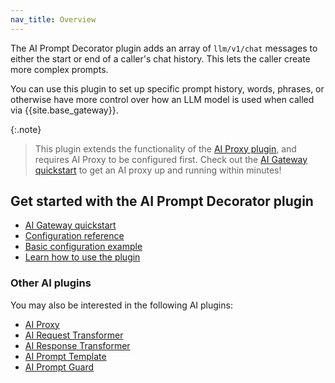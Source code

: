 ```yaml
---
nav_title: Overview
---
```


The AI Prompt Decorator plugin adds an array of `llm/v1/chat` messages to either the start or end of a caller's chat history.
This lets the caller create more complex prompts.

You can use this plugin to set up specific prompt history, words, phrases, or otherwise have more control over how an LLM model is used when called via {{site.base_gateway}}.

{:.note}
> This plugin extends the functionality of the [AI Proxy plugin](/hub/kong-inc/ai-proxy/), and requires AI Proxy to be configured first. Check out the [AI Gateway quickstart](/) to get an AI proxy up and running within minutes!

## Get started with the AI Prompt Decorator plugin

* [AI Gateway quickstart](/)
* [Configuration reference](/hub/kong-inc/ai-prompt-decorator/configuration/)
* [Basic configuration example](/hub/kong-inc/ai-prompt-decorator/how-to/basic-example/)
* [Learn how to use the plugin](/hub/kong-inc/ai-prompt-decorator/how-to/)

### Other AI plugins

You may also be interested in the following AI plugins:
* [AI Proxy](/hub/kong-inc/ai-proxy/)
* [AI Request Transformer](/hub/kong-inc/ai-request-transformer/)
* [AI Response Transformer](/hub/kong-inc/ai-request-transformer/)
* [AI Prompt Template](/hub/kong-inc/ai-prompt-template/)
* [AI Prompt Guard](/hub/kong-inc/ai-prompt-guard/)